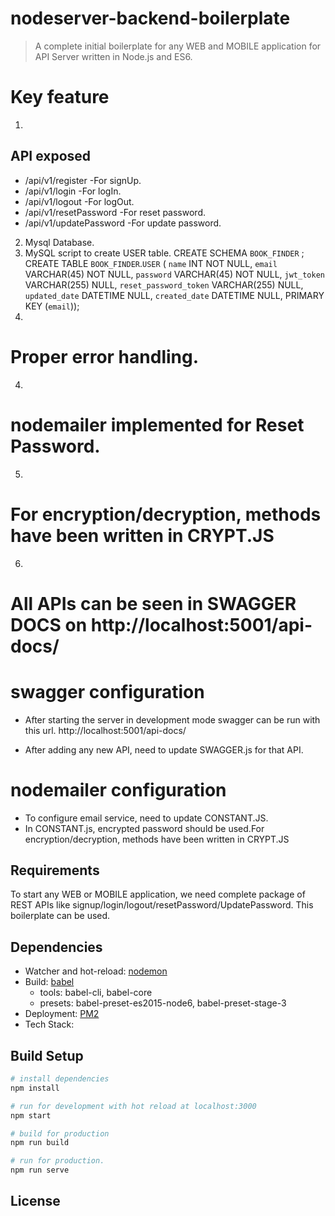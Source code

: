 # nodeserver-backend-boilerplate

> A complete initial boilerplate for any WEB and MOBILE application for API Server written in Node.js and ES6.

# Key feature
1. 
## API exposed
- /api/v1/register         -For signUp.
- /api/v1/login            -For logIn.
- /api/v1/logout           -For logOut.
- /api/v1/resetPassword    -For reset password.
- /api/v1/updatePassword   -For update password.

2. Mysql Database.
6. MySQL script to create USER table.
    CREATE SCHEMA `BOOK_FINDER` ;
    CREATE TABLE `BOOK_FINDER`.`USER` (
      `name` INT NOT NULL,
      `email` VARCHAR(45) NOT NULL,
      `password` VARCHAR(45) NOT NULL,
      `jwt_token` VARCHAR(255) NULL,
      `reset_password_token` VARCHAR(255) NULL,
      `updated_date` DATETIME NULL,
      `created_date` DATETIME NULL,
      PRIMARY KEY (`email`));
3. 
# Proper error handling.

4. 
# nodemailer implemented for Reset Password.

5. 
# For encryption/decryption, methods have been written in CRYPT.JS

6. 
# All APIs can be seen in SWAGGER DOCS on http://localhost:5001/api-docs/

# swagger configuration
- After starting the server in development mode swagger can be run with this url.
  http://localhost:5001/api-docs/

- After adding any new API, need to update SWAGGER.js for that API.

# nodemailer configuration
- To configure email service, need to update CONSTANT.JS.
- In CONSTANT.js, encrypted password should be used.For encryption/decryption, methods have been written in      CRYPT.JS


## Requirements
To start any WEB or MOBILE application, we need complete package of REST APIs
like signup/login/logout/resetPassword/UpdatePassword.
This boilerplate can be used.

## Dependencies

- Watcher and hot-reload: [nodemon](http://nodemon.io/)
- Build: [babel](http://babeljs.io/)
    + tools: babel-cli, babel-core
    + presets: babel-preset-es2015-node6, babel-preset-stage-3
- Deployment: [PM2](https://github.com/Unitech/pm2)
- Tech Stack: 


## Build Setup

``` bash 
# install dependencies
npm install

# run for development with hot reload at localhost:3000
npm start

# build for production
npm run build

# run for production.
npm run serve
```
## License
